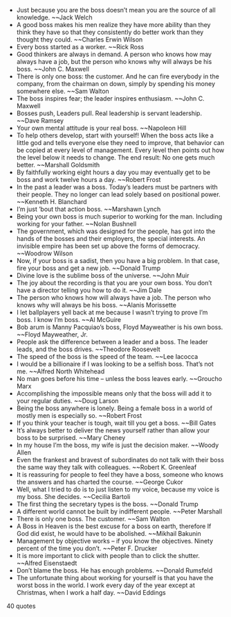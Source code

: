  - Just because you are the boss doesn’t mean you are the source of all knowledge. ~~Jack Welch
 - A good boss makes his men realize they have more ability than they think they have so that they consistently do better work than they thought they could. ~~Charles Erwin Wilson
 - Every boss started as a worker. ~~Rick Ross
 - Good thinkers are always in demand. A person who knows how may always have a job, but the person who knows why will always be his boss. ~~John C. Maxwell
 - There is only one boss: the customer. And he can fire everybody in the company, from the chairman on down, simply by spending his money somewhere else. ~~Sam Walton
 - The boss inspires fear; the leader inspires enthusiasm. ~~John C. Maxwell
 - Bosses push, Leaders pull. Real leadership is servant leadership. ~~Dave Ramsey
 - Your own mental attitude is your real boss. ~~Napoleon Hill
 - To help others develop, start with yourself! When the boss acts like a little god and tells everyone else they need to improve, that behavior can be copied at every level of management. Every level then points out how the level below it needs to change. The end result: No one gets much better. ~~Marshall Goldsmith
 - By faithfully working eight hours a day you may eventually get to be boss and work twelve hours a day. ~~Robert Frost
 - In the past a leader was a boss. Today’s leaders must be partners with their people. They no longer can lead solely based on positional power. ~~Kenneth H. Blanchard
 - I’m just ’bout that action boss. ~~Marshawn Lynch
 - Being your own boss is much superior to working for the man. Including working for your father. ~~Nolan Bushnell
 - The government, which was designed for the people, has got into the hands of the bosses and their employers, the special interests. An invisible empire has been set up above the forms of democracy. ~~Woodrow Wilson
 - Now, if your boss is a sadist, then you have a big problem. In that case, fire your boss and get a new job. ~~Donald Trump
 - Divine love is the sublime boss of the universe. ~~John Muir
 - The joy about the recording is that you are your own boss. You don’t have a director telling you how to do it. ~~Jim Dale
 - The person who knows how will always have a job. The person who knows why will always be his boss. ~~Alanis Morissette
 - I let ballplayers yell back at me because I wasn’t trying to prove I’m boss. I know I’m boss. ~~Al McGuire
 - Bob arum is Manny Pacquiao’s boss, Floyd Mayweather is his own boss. ~~Floyd Mayweather, Jr.
 - People ask the difference between a leader and a boss. The leader leads, and the boss drives. ~~Theodore Roosevelt
 - The speed of the boss is the speed of the team. ~~Lee Iacocca
 - I would be a billionaire if I was looking to be a selfish boss. That’s not me. ~~Alfred North Whitehead
 - No man goes before his time – unless the boss leaves early. ~~Groucho Marx
 - Accomplishing the impossible means only that the boss will add it to your regular duties. ~~Doug Larson
 - Being the boss anywhere is lonely. Being a female boss in a world of mostly men is especially so. ~~Robert Frost
 - If you think your teacher is tough, wait till you get a boss. ~~Bill Gates
 - It’s always better to deliver the news yourself rather than allow your boss to be surprised. ~~Mary Cheney
 - In my house I’m the boss, my wife is just the decision maker. ~~Woody Allen
 - Even the frankest and bravest of subordinates do not talk with their boss the same way they talk with colleagues. ~~Robert K. Greenleaf
 - It is reassuring for people to feel they have a boss, someone who knows the answers and has charted the course. ~~George Cukor
 - Well, what I tried to do is to just listen to my voice, because my voice is my boss. She decides. ~~Cecilia Bartoli
 - The first thing the secretary types is the boss. ~~Donald Trump
 - A different world cannot be built by indifferent people. ~~Peter Marshall
 - There is only one boss. The customer. ~~Sam Walton
 - A Boss in Heaven is the best excuse for a boss on earth, therefore If God did exist, he would have to be abolished. ~~Mikhail Bakunin
 - Management by objective works – if you know the objectives. Ninety percent of the time you don’t. ~~Peter F. Drucker
 - It is more important to click with people than to click the shutter. ~~Alfred Eisenstaedt
 - Don’t blame the boss. He has enough problems. ~~Donald Rumsfeld
 - The unfortunate thing about working for yourself is that you have the worst boss in the world. I work every day of the year except at Christmas, when I work a half day. ~~David Eddings

40 quotes